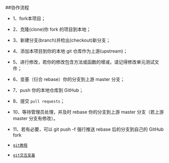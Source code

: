 ##协作流程

* 1、fork本项目；
* 2、克隆(clone)你 fork 的项目到本地；
* 3、新建分支(branch)并检出(checkout)新分支；
* 4、添加本项目到你的本地 git 仓库作为上游(upstream)；
* 5、进行修改，若你的修改包含方法或函数的增减，请记得修改单元测试文件；
* 6、变基（衍合 rebase）你的分支到上游 master 分支；
* 7、push 你的本地仓库到 GitHub；
* 8、提交 `pull requests`；
* 10、等待管理员处理，并及时 rebase 你的分支到上游 master 分支（若上游 master 分支有修改）。
* 11、若有必要，可以 git push -f 强行推送 rebase 后的分支到自己的 GitHub fork

* [`git教程`](http://backlogtool.com/git-guide/cn/)
* [`git交互变基`](http://pakchoi.me/2015/03/17/git-interactive-rebase/)
